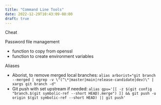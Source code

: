 ```yaml
---
title: "Command Line Tools"
date: 2022-12-29T10:43:09-08:00
draft: true
---
```


Cheat

Password file management
- function to copy from openssl
- function to create environment variables

Aliases
- Aborist, to remove merged local branches: `alias arborist="git branch --merged | egrep -v \"(^\*|master|main|release-candidate|dev)\" | xargs git branch -d"`
- Git push with set upstream if needed: `alias gpu='[[ -z $(git config "branch.$(git symbolic-ref --short HEAD).merge") ]] && git push -u origin $(git symbolic-ref --short HEAD) || git push'`
